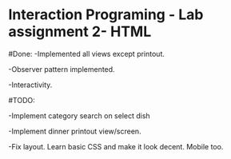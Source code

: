 Interaction Programing - Lab assignment 2- HTML
=================================================

#Done:
-Implemented all views except printout.

-Observer pattern implemented.

-Interactivity.

#TODO:

-Implement category search on select dish

-Implement dinner printout view/screen.

-Fix layout. Learn basic CSS and make it look decent. Mobile too.

